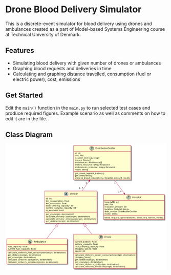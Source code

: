 # Drone Blood Delivery Simulator

This is a discrete-event simulator for blood delivery using drones and ambulances
created as a part of Model-based Systems Engineering course at Technical University
of Denmark.

## Features
* Simulating blood delivery with given number of drones or ambulances
* Graphing blood requests and deliveries in time
* Calculating and graphing distance travelled, consumption (fuel or electric power),
cost, emissions

## Get Started
Edit the `main()` function in the `main.py` to run selected test cases and produce
required figures. Example scenario as well as comments on how to edit it are in the
file.

## Class Diagram
![class diagram](docs/class_diagram.png)